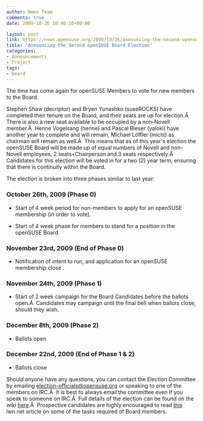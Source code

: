 ```yaml
---
author: News Team
comments: true
date: 2009-10-26 10:40:16+00:00

layout: post
link: https://news.opensuse.org/2009/10/26/announcing-the-second-opensuse-borad-election/
title: "Announcing the Second openSUSE Board Election"
categories:
- Announcements
- Project
tags:
- board
---
```

The time has come again for openSUSE Members to vote for new members to the Board.

Stephen Shaw (decriptor) and Bryen Yunashko (suseROCKS) have completed their tenure on the Board, and their seats are up for election.Â  There is also a new seat available to be occupied by a non-Novell member.Â  Henne Vogelsang (henne) and Pascal Bleser (yaloki) have another year to complete and will remain, Michael Löffler (michl) as chairman will remain as well.Â  This means that as of this year's election the openSUSE Board will be made up of equal numbers of Novell and non-Novell employees, 2 seats+Chairperson and 3 seats respectively.Â  Candidates for this election will be voted in for a two (2) year term, ensuring that there is continuity within the Board.

The election is broken into three phases similar to last year:


### October 26th, 2009 (Phase 0)





	
  * Start of 4 week period for non-members to apply for an openSUSE membership (in order to vote).

	
  * Start of 4 week phase for members to stand for a position in the openSUSE Board.




### November 23rd, 2009 (End of Phase 0)





	
  * Notification of intent to run, and application for an openSUSE membership close .




### November 24th, 2009 (Phase 1)





	
  * Start of 2 week campaign for the Board Candidates before the ballots open.Â  Candidates may campaign until the final bell when ballots close, should they wish.




### December 8th, 2009 (Phase 2)





	
  * Ballots open




### December 22nd, 2009 (End of Phase 1 & 2)





	
  * Ballots close


Should anyone have any questions, you can contact the Election Committee by emailing [election-officials@opensuse.org](mailto:election-officials@opensuse.org) or speaking to one of the members on IRC.Â  It is best to always email the committee even if you speak to someone on IRC.Â  Full details of the election can be found on the wiki [here](http://en.opensuse.org/Board_Election/2009).Â  Prospective candidates are highly encouraged to read [this](http://lwn.net/Articles/211548/) lwn.net article on some of the tasks required of Board members.		
